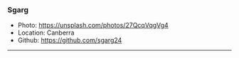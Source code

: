 ### Sgarg

- Photo: https://unsplash.com/photos/27QcqVqgVg4
- Location: Canberra
- Github: https://github.com/sgarg24

***
